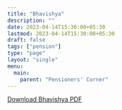 ```yaml
---
title: "Bhavishya"
description: ""
date: 2023-04-14T15:30:00+05:30
lastmod: 2023-04-14T15:30:00+05:30
draft: false
tags: ["pension"]
type: "page"
layout: "single"
menu:
  main:
    parent: "Pensioners' Corner"
---
```


[Download Bhavishya PDF](/images/pension/17.%20%20%20Bhavishya.pdf)
